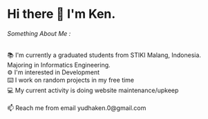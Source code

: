 <h1>Hi there 👋 I'm Ken.</h1>
<h6>Something About Me : </h6>
📚 I'm currently a graduated students from STIKI Malang, Indonesia. Majoring in Informatics Engineering.<br>
⚙️ I'm interested in Development<br>
⌨️ I work on random projects in my free time<br>
💻 My current activity is doing website maintenance/upkeep<br><br>
📫 Reach me from email yudhaken.0@gmail.com
